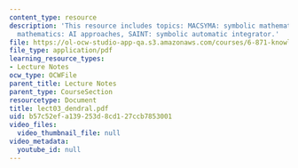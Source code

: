 ```yaml
---
content_type: resource
description: 'This resource includes topics: MACSYMA: symbolic mathematics, symbolic
  mathematics: AI approaches, SAINT: symbolic automatic integrator.'
file: https://ol-ocw-studio-app-qa.s3.amazonaws.com/courses/6-871-knowledge-based-applications-systems-spring-2005/b57c52efa139253d8cd127ccb7853001_lect03_dendral.pdf
file_type: application/pdf
learning_resource_types:
- Lecture Notes
ocw_type: OCWFile
parent_title: Lecture Notes
parent_type: CourseSection
resourcetype: Document
title: lect03_dendral.pdf
uid: b57c52ef-a139-253d-8cd1-27ccb7853001
video_files:
  video_thumbnail_file: null
video_metadata:
  youtube_id: null
---
```

